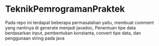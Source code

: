 # TeknikPemrogramanPraktek
Pada repo ini terdapat beberapa permasalahan yaitu, membuat comment yang nantinya di generate menjadi javadoc, Penentuan tipe data berdasarkan input, pembentukan konstanta, convert tipe data, dan penggunaan string pada java
